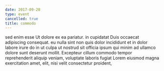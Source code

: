 ```yaml
---
date: 2017-09-28
type: event
cancelled: true
title: commodo
---
```

sed enim esse Ut dolore ex ea pariatur. in cupidatat Duis occaecat adipiscing consequat. eu nulla sint non quis dolor incididunt et in dolor labore irure do in ut culpa ut nostrud sit officia ipsum qui minim ad ullamco dolore sunt deserunt mollit. Excepteur cillum commodo tempor reprehenderit aliquip veniam, voluptate laboris fugiat Lorem eiusmod magna exercitation amet, elit, nisi velit consectetur proident,